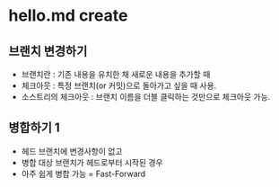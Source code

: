 
# hello.md create

## 브랜치 변경하기
 - 브랜치란 : 기존 내용을 유치한 채 새로운 내용을 추가할 때
 - 체크아웃 : 특정 브랜치(or 커밋)으로 돌아가고 싶을 때 사용.
 - 소스트리의 체크아웃 : 브랜치 이름을 더블 클릭하는 것만으로 체크아웃 가능.

 ## 병합하기 1

 - 헤드 브랜치에 변경사항이 없고
 - 병합 대상 브랜치가 헤드로부터 시작된 경우
 - 아주 쉽게 병합 가능 = Fast-Forward